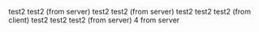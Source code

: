 test2
test2 (from server)
test2 test2 (from server)
test2 test2 test2 (from client)
test2 test2 test2 (from server)
4 from server
